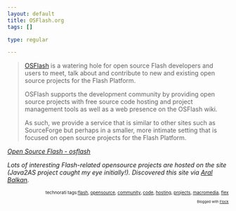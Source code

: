 ```yaml
--- 
layout: default
title: OSFlash.org
tags: []

type: regular

---
```

<blockquote cite="http://osflash.org/"><a href="http://osflash.org">OSFlash</a> is a watering hole for open source Flash developers and users to meet, talk about and contribute to new and existing open source projects for the Flash Platform.<br/>
<p>OSFlash supports the development community by providing open source projects with free source code hosting and project management tools as well as a web presence on the OSFlash wiki.</p>

<p>As such, we provide a service that is similar to other sites such as SourceForge but perhaps in a smaller, more intimate setting that is focused on open source projects for the Flash Platform.</p>

</blockquote><p class="citation"><cite cite="http://osflash.org/"><a href="http://osflash.org/">Open Source Flash - osflash</a></cite></p>

<p><cite cite="http://osflash.org/" />Lots of interesting Flash-related opensource projects are hosted on the site (Java2AS project caught my eye initially!). Discovered this site via <a href="http://aralbalkan.com/">Aral Balkan</a>.<br/>
 </p>

<p/><!-- technorati tags begin --><p style="font-size:10px;text-align:right;">technorati tags:<a href="http://technorati.com/tag/flash" rel="tag">flash</a>, <a href="http://technorati.com/tag/opensource" rel="tag">opensource</a>, <a href="http://technorati.com/tag/community" rel="tag">community</a>, <a href="http://technorati.com/tag/code" rel="tag">code</a>, <a href="http://technorati.com/tag/hosting" rel="tag">hosting</a>, <a href="http://technorati.com/tag/projects" rel="tag">projects</a>, <a href="http://technorati.com/tag/macromedia" rel="tag">macromedia</a>, <a href="http://technorati.com/tag/flex" rel="tag">flex</a></p><!-- technorati tags end --><p style="text-align: right; font-size: 8px">Blogged with <a href="http://www.flock.com" title="Flock" target="_new">Flock</a></p>

